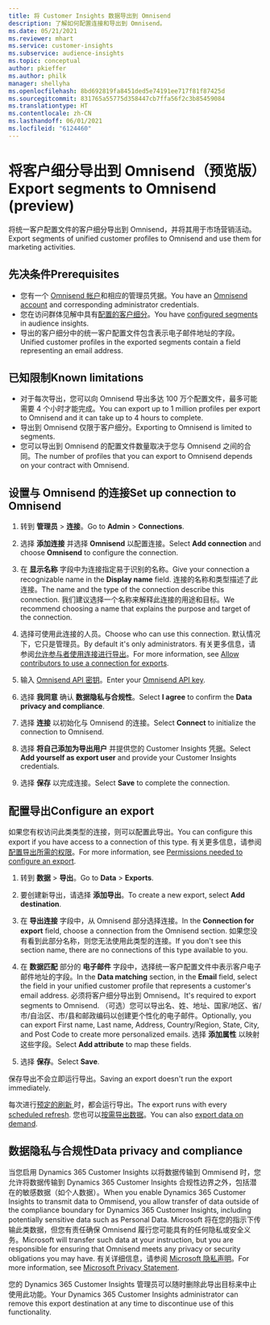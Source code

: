 ```yaml
---
title: 将 Customer Insights 数据导出到 Omnisend
description: 了解如何配置连接和导出到 Omnisend。
ms.date: 05/21/2021
ms.reviewer: mhart
ms.service: customer-insights
ms.subservice: audience-insights
ms.topic: conceptual
author: pkieffer
ms.author: philk
manager: shellyha
ms.openlocfilehash: 8bd692819fa8451ded5e74191ee717f81f87425d
ms.sourcegitcommit: 831765a55775d358447cb7ffa56f2c3b85459084
ms.translationtype: HT
ms.contentlocale: zh-CN
ms.lasthandoff: 06/01/2021
ms.locfileid: "6124460"
---
```

# <a name="export-segments-to-omnisend-preview"></a><span data-ttu-id="94d49-103">将客户细分导出到 Omnisend（预览版）</span><span class="sxs-lookup"><span data-stu-id="94d49-103">Export segments to Omnisend (preview)</span></span>

<span data-ttu-id="94d49-104">将统一客户配置文件的客户细分导出到 Omnisend，并将其用于市场营销活动。</span><span class="sxs-lookup"><span data-stu-id="94d49-104">Export segments of unified customer profiles to Omnisend and use them for marketing activities.</span></span>

## <a name="prerequisites"></a><span data-ttu-id="94d49-105">先决条件</span><span class="sxs-lookup"><span data-stu-id="94d49-105">Prerequisites</span></span>

-   <span data-ttu-id="94d49-106">您有一个 [Omnisend 帐户](https://www.omnisend.com/)和相应的管理员凭据。</span><span class="sxs-lookup"><span data-stu-id="94d49-106">You have an [Omnisend account](https://www.omnisend.com/) and corresponding administrator credentials.</span></span>
-   <span data-ttu-id="94d49-107">您在访问群体见解中具有[配置的客户细分](segments.md)。</span><span class="sxs-lookup"><span data-stu-id="94d49-107">You have [configured segments](segments.md) in audience insights.</span></span>
-   <span data-ttu-id="94d49-108">导出的客户细分中的统一客户配置文件包含表示电子邮件地址的字段。</span><span class="sxs-lookup"><span data-stu-id="94d49-108">Unified customer profiles in the exported segments contain a field representing an email address.</span></span>

## <a name="known-limitations"></a><span data-ttu-id="94d49-109">已知限制</span><span class="sxs-lookup"><span data-stu-id="94d49-109">Known limitations</span></span>

- <span data-ttu-id="94d49-110">对于每次导出，您可以向 Omnisend 导出多达 100 万个配置文件，最多可能需要 4 个小时才能完成。</span><span class="sxs-lookup"><span data-stu-id="94d49-110">You can export up to 1 million profiles per export to Omnisend and it can take up to 4 hours to complete.</span></span>
- <span data-ttu-id="94d49-111">导出到 Omnisend 仅限于客户细分。</span><span class="sxs-lookup"><span data-stu-id="94d49-111">Exporting to Omnisend is limited to segments.</span></span>
- <span data-ttu-id="94d49-112">您可以导出到 Omnisend 的配置文件数量取决于您与 Omnisend 之间的合同。</span><span class="sxs-lookup"><span data-stu-id="94d49-112">The number of profiles that you can export to Omnisend depends on your contract with Omnisend.</span></span>

## <a name="set-up-connection-to-omnisend"></a><span data-ttu-id="94d49-113">设置与 Omnisend 的连接</span><span class="sxs-lookup"><span data-stu-id="94d49-113">Set up connection to Omnisend</span></span>

1. <span data-ttu-id="94d49-114">转到 **管理员** > **连接**。</span><span class="sxs-lookup"><span data-stu-id="94d49-114">Go to **Admin** > **Connections**.</span></span>

1. <span data-ttu-id="94d49-115">选择 **添加连接** 并选择 **Omnisend** 以配置连接。</span><span class="sxs-lookup"><span data-stu-id="94d49-115">Select **Add connection** and choose **Omnisend** to configure the connection.</span></span>

1. <span data-ttu-id="94d49-116">在 **显示名称** 字段中为连接指定易于识别的名称。</span><span class="sxs-lookup"><span data-stu-id="94d49-116">Give your connection a recognizable name in the **Display name** field.</span></span> <span data-ttu-id="94d49-117">连接的名称和类型描述了此连接。</span><span class="sxs-lookup"><span data-stu-id="94d49-117">The name and the type of the connection describe this connection.</span></span> <span data-ttu-id="94d49-118">我们建议选择一个名称来解释此连接的用途和目标。</span><span class="sxs-lookup"><span data-stu-id="94d49-118">We recommend choosing a name that explains the purpose and target of the connection.</span></span>

1. <span data-ttu-id="94d49-119">选择可使用此连接的人员。</span><span class="sxs-lookup"><span data-stu-id="94d49-119">Choose who can use this connection.</span></span> <span data-ttu-id="94d49-120">默认情况下，它只是管理员。</span><span class="sxs-lookup"><span data-stu-id="94d49-120">By default it's only administrators.</span></span> <span data-ttu-id="94d49-121">有关更多信息，请参阅[允许参与者使用连接进行导出](connections.md#allow-contributors-to-use-a-connection-for-exports)。</span><span class="sxs-lookup"><span data-stu-id="94d49-121">For more information, see [Allow contributors to use a connection for exports](connections.md#allow-contributors-to-use-a-connection-for-exports).</span></span>

1. <span data-ttu-id="94d49-122">输入 [Omnisend API 密钥](https://support.omnisend.com/en/articles/1061890-generating-api-key)。</span><span class="sxs-lookup"><span data-stu-id="94d49-122">Enter your [Omnisend API key](https://support.omnisend.com/en/articles/1061890-generating-api-key).</span></span>

1. <span data-ttu-id="94d49-123">选择 **我同意** 确认 **数据隐私与合规性**。</span><span class="sxs-lookup"><span data-stu-id="94d49-123">Select **I agree** to confirm the **Data privacy and compliance**.</span></span>

1. <span data-ttu-id="94d49-124">选择 **连接** 以初始化与 Omnisend 的连接。</span><span class="sxs-lookup"><span data-stu-id="94d49-124">Select **Connect** to initialize the connection to Omnisend.</span></span>

1. <span data-ttu-id="94d49-125">选择 **将自己添加为导出用户** 并提供您的 Customer Insights 凭据。</span><span class="sxs-lookup"><span data-stu-id="94d49-125">Select **Add yourself as export user** and provide your Customer Insights credentials.</span></span>

1. <span data-ttu-id="94d49-126">选择 **保存** 以完成连接。</span><span class="sxs-lookup"><span data-stu-id="94d49-126">Select **Save** to complete the connection.</span></span>

## <a name="configure-an-export"></a><span data-ttu-id="94d49-127">配置导出</span><span class="sxs-lookup"><span data-stu-id="94d49-127">Configure an export</span></span>

<span data-ttu-id="94d49-128">如果您有权访问此类类型的连接，则可以配置此导出。</span><span class="sxs-lookup"><span data-stu-id="94d49-128">You can configure this export if you have access to a connection of this type.</span></span> <span data-ttu-id="94d49-129">有关更多信息，请参阅[配置导出所需的权限](export-destinations.md#set-up-a-new-export)。</span><span class="sxs-lookup"><span data-stu-id="94d49-129">For more information, see [Permissions needed to configure an export](export-destinations.md#set-up-a-new-export).</span></span>

1. <span data-ttu-id="94d49-130">转到 **数据** > **导出**。</span><span class="sxs-lookup"><span data-stu-id="94d49-130">Go to **Data** > **Exports**.</span></span>

1. <span data-ttu-id="94d49-131">要创建新导出，请选择 **添加导出**。</span><span class="sxs-lookup"><span data-stu-id="94d49-131">To create a new export, select **Add destination**.</span></span>

1. <span data-ttu-id="94d49-132">在 **导出连接** 字段中，从 Omnisend 部分选择连接。</span><span class="sxs-lookup"><span data-stu-id="94d49-132">In the **Connection for export** field, choose a connection from the Omnisend section.</span></span> <span data-ttu-id="94d49-133">如果您没有看到此部分名称，则您无法使用此类型的连接。</span><span class="sxs-lookup"><span data-stu-id="94d49-133">If you don't see this section name, there are no connections of this type available to you.</span></span>

1. <span data-ttu-id="94d49-134">在 **数据匹配** 部分的 **电子邮件** 字段中，选择统一客户配置文件中表示客户电子邮件地址的字段。</span><span class="sxs-lookup"><span data-stu-id="94d49-134">In the **Data matching** section, in the **Email** field, select the field in your unified customer profile that represents a customer's email address.</span></span> <span data-ttu-id="94d49-135">必须将客户细分导出到 Omnisend。</span><span class="sxs-lookup"><span data-stu-id="94d49-135">It's required to export segments to Omnisend.</span></span> <span data-ttu-id="94d49-136">（可选）您可以导出名、姓、地址、国家/地区、省/市/自治区、市/县和邮政编码以创建更个性化的电子邮件。</span><span class="sxs-lookup"><span data-stu-id="94d49-136">Optionally, you can export First name, Last name, Address, Country/Region, State, City, and Post Code to create more personalized emails.</span></span> <span data-ttu-id="94d49-137">选择 **添加属性** 以映射这些字段。</span><span class="sxs-lookup"><span data-stu-id="94d49-137">Select **Add attribute** to map these fields.</span></span>

1. <span data-ttu-id="94d49-138">选择 **保存**。</span><span class="sxs-lookup"><span data-stu-id="94d49-138">Select **Save**.</span></span>

<span data-ttu-id="94d49-139">保存导出不会立即运行导出。</span><span class="sxs-lookup"><span data-stu-id="94d49-139">Saving an export doesn't run the export immediately.</span></span>

<span data-ttu-id="94d49-140">每次进行[预定的刷新 ](system.md#schedule-tab)时，都会运行导出。</span><span class="sxs-lookup"><span data-stu-id="94d49-140">The export runs with every [scheduled refresh](system.md#schedule-tab).</span></span> <span data-ttu-id="94d49-141">您也可以[按需导出数据](export-destinations.md#run-exports-on-demand)。</span><span class="sxs-lookup"><span data-stu-id="94d49-141">You can also [export data on demand](export-destinations.md#run-exports-on-demand).</span></span> 


## <a name="data-privacy-and-compliance"></a><span data-ttu-id="94d49-142">数据隐私与合规性</span><span class="sxs-lookup"><span data-stu-id="94d49-142">Data privacy and compliance</span></span>

<span data-ttu-id="94d49-143">当您启用 Dynamics 365 Customer Insights 以将数据传输到 Ommisend 时，您允许将数据传输到 Dynamics 365 Customer Insights 合规性边界之外，包括潜在的敏感数据（如个人数据）。</span><span class="sxs-lookup"><span data-stu-id="94d49-143">When you enable Dynamics 365 Customer Insights to transmit data to Ommisend, you allow transfer of data outside of the compliance boundary for Dynamics 365 Customer Insights, including potentially sensitive data such as Personal Data.</span></span> <span data-ttu-id="94d49-144">Microsoft 将在您的指示下传输此类数据，但您有责任确保 Omnisend 履行您可能具有的任何隐私或安全义务。</span><span class="sxs-lookup"><span data-stu-id="94d49-144">Microsoft will transfer such data at your instruction, but you are responsible for ensuring that Omnisend meets any privacy or security obligations you may have.</span></span> <span data-ttu-id="94d49-145">有关详细信息，请参阅 [Microsoft 隐私声明](https://go.microsoft.com/fwlink/?linkid=396732)。</span><span class="sxs-lookup"><span data-stu-id="94d49-145">For more information, see [Microsoft Privacy Statement](https://go.microsoft.com/fwlink/?linkid=396732).</span></span>

<span data-ttu-id="94d49-146">您的 Dynamics 365 Customer Insights 管理员可以随时删除此导出目标来中止使用此功能。</span><span class="sxs-lookup"><span data-stu-id="94d49-146">Your Dynamics 365 Customer Insights administrator can remove this export destination at any time to discontinue use of this functionality.</span></span>
